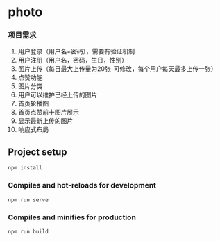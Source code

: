 # photo

### 项目需求

1. 用户登录（用户名+密码），需要有验证机制
2. 用户注册（用户名，密码，生日，性别）
3. 图片上传（每日最大上传量为20张-可修改，每个用户每天最多上传一张）
4. 点赞功能
5. 图片分类
6. 用户可以维护已经上传的图片
7. 首页轮播图
8. 首页点赞前十图片展示
9. 显示最新上传的图片
10. 响应式布局



## Project setup
```
npm install
```

### Compiles and hot-reloads for development
```
npm run serve
```

### Compiles and minifies for production
```
npm run build
```


